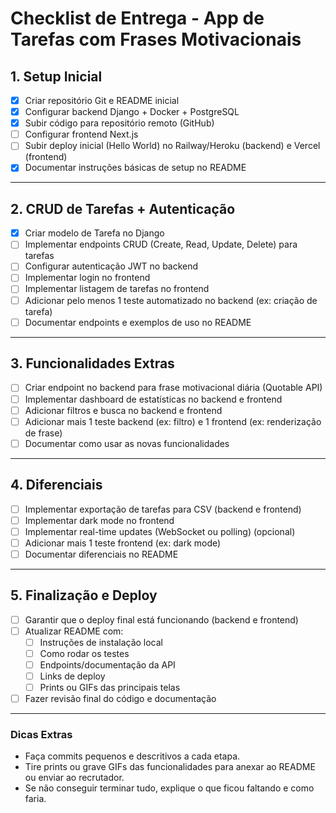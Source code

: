# Checklist de Entrega - App de Tarefas com Frases Motivacionais

## 1. Setup Inicial
- [x] Criar repositório Git e README inicial
- [x] Configurar backend Django + Docker + PostgreSQL
- [x] Subir código para repositório remoto (GitHub)
- [ ] Configurar frontend Next.js
- [ ] Subir deploy inicial (Hello World) no Railway/Heroku (backend) e Vercel (frontend)
- [x] Documentar instruções básicas de setup no README

---

## 2. CRUD de Tarefas + Autenticação
- [x] Criar modelo de Tarefa no Django
- [ ] Implementar endpoints CRUD (Create, Read, Update, Delete) para tarefas
- [ ] Configurar autenticação JWT no backend
- [ ] Implementar login no frontend
- [ ] Implementar listagem de tarefas no frontend
- [ ] Adicionar pelo menos 1 teste automatizado no backend (ex: criação de tarefa)
- [ ] Documentar endpoints e exemplos de uso no README

---

## 3. Funcionalidades Extras
- [ ] Criar endpoint no backend para frase motivacional diária (Quotable API)
- [ ] Implementar dashboard de estatísticas no backend e frontend
- [ ] Adicionar filtros e busca no backend e frontend
- [ ] Adicionar mais 1 teste backend (ex: filtro) e 1 frontend (ex: renderização de frase)
- [ ] Documentar como usar as novas funcionalidades

---

## 4. Diferenciais
- [ ] Implementar exportação de tarefas para CSV (backend e frontend)
- [ ] Implementar dark mode no frontend
- [ ] Implementar real-time updates (WebSocket ou polling) (opcional)
- [ ] Adicionar mais 1 teste frontend (ex: dark mode)
- [ ] Documentar diferenciais no README

---

## 5. Finalização e Deploy
- [ ] Garantir que o deploy final está funcionando (backend e frontend)
- [ ] Atualizar README com:
  - [ ] Instruções de instalação local
  - [ ] Como rodar os testes
  - [ ] Endpoints/documentação da API
  - [ ] Links de deploy
  - [ ] Prints ou GIFs das principais telas
- [ ] Fazer revisão final do código e documentação

---

### Dicas Extras
- Faça commits pequenos e descritivos a cada etapa.
- Tire prints ou grave GIFs das funcionalidades para anexar ao README ou enviar ao recrutador.
- Se não conseguir terminar tudo, explique o que ficou faltando e como faria. 
